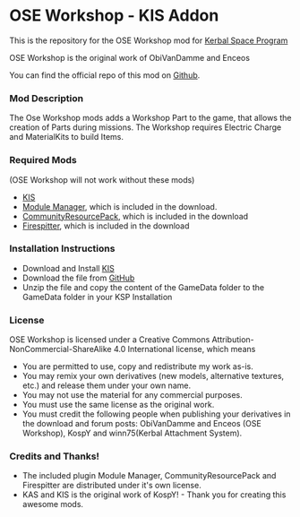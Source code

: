 OSE Workshop - KIS Addon
===

This is the repository for the OSE Workshop mod for [Kerbal Space Program](http://kerbalspaceprogram.com)

OSE Workshop is the original work of ObiVanDamme and Enceos

You can find the official repo of this mod on [Github](http://github.com/ObiVanDamme/Workshop).

### Mod Description
The Ose Workshop mods adds a Workshop Part to the game, that allows the creation of Parts during missions. The Workshop requires Electric Charge and MaterialKits to build Items. 

### Required Mods
(OSE Workshop will not work without these mods)
* [KIS](http://forum.kerbalspaceprogram.com/index.php?/topic/101928-105-kerbal-inventory-system-kis-123/)
* [Module Manager](http://forum.kerbalspaceprogram.com/threads/55219), which is included in the download.
* [CommunityResourcePack](http://forum.kerbalspaceprogram.com/index.php?/topic/83007-11), which is included in the download
* [Firespitter](http://forum.kerbalspaceprogram.com/index.php?/topic/22583-firespitter-propeller-plane-and-helicopter-parts-v71-may-5th-for-ksp-10/), which is included in the download

### Installation Instructions
* Download and Install [KIS](http://forum.kerbalspaceprogram.com/index.php?/topic/101928-105-kerbal-inventory-system-kis-123/)
* Download the file from [GitHub](https://github.com/obivandamme/Workshop/releases)
* Unzip the file and copy the content of the GameData folder to the GameData folder in your KSP Installation

### License

OSE Workshop is licensed under a Creative Commons Attribution-NonCommercial-ShareAlike 4.0 International license, which means

* You are permitted to use, copy and redistribute my work as-is.
* You may remix your own derivatives (new models, alternative textures, etc.) and release them under your own name.
* You may not use the material for any commercial purposes.
* You must use the same license as the original work.
* You must credit the following people when publishing your derivatives in the download and forum posts: ObiVanDamme and Enceos (OSE Workshop), KospY and winn75(Kerbal Attachment System).

### Credits and Thanks!

* The included plugin Module Manager, CommunityResourcePack and Firespitter are distributed under it's own license.
* KAS and KIS is the original work of KospY! - Thank you for creating this awesome mods.
